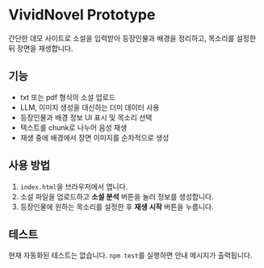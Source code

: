 # VividNovel Prototype

간단한 데모 사이트로 소설을 입력받아 등장인물과 배경을 정리하고, 목소리를 설정한 뒤 장면을 재생합니다.

## 기능
- txt 또는 pdf 형식의 소설 업로드
- LLM, 이미지 생성을 대신하는 더미 데이터 사용
- 등장인물과 배경 정보 UI 표시 및 목소리 선택
- 텍스트를 chunk로 나누어 음성 재생
- 재생 중에 배경에서 장면 이미지를 순차적으로 생성

## 사용 방법
1. `index.html`을 브라우저에서 엽니다.
2. 소설 파일을 업로드하고 **소설 분석** 버튼을 눌러 정보를 생성합니다.
3. 등장인물에 원하는 목소리를 설정한 후 **재생 시작** 버튼을 누릅니다.

## 테스트
현재 자동화된 테스트는 없습니다. `npm test`를 실행하면 안내 메시지가 출력됩니다.
